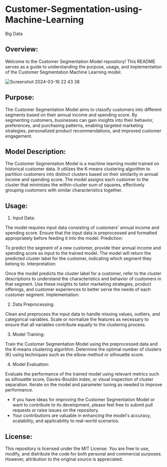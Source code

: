 # Customer-Segmentation-using-Machine-Learning
Big Data

## Overview:

Welcome to the Customer Segmentation Model repository! This README serves as a guide to understanding the purpose, usage, and implementation of the Customer Segmentation Machine Learning model.

![Screenshot 2024-03-16 22 43 38](https://github.com/mahn-bonnie/Customer-Segmentation-using-Machine-Learning/assets/156321537/5d731a77-6f52-4ed1-b0a8-11597b31b116)

## Purpose:

The Customer Segmentation Model aims to classify customers into different segments based on their annual income and spending score. By segmenting customers, businesses can gain insights into their behavior, preferences, and purchasing patterns, enabling targeted marketing strategies, personalized product recommendations, and improved customer engagement.

## Model Description:

The Customer Segmentation Model is a machine learning model trained on historical customer data. It utilizes the K-means clustering algorithm to partition customers into distinct clusters based on their similarity in annual income and spending score. The model assigns each customer to the cluster that minimizes the within-cluster sum of squares, effectively grouping customers with similar characteristics together.

## Usage:

1. Input Data:

The model requires input data consisting of customers' annual income and spending score.
Ensure that the input data is preprocessed and formatted appropriately before feeding it into the model.
Prediction:

To predict the segment of a new customer, provide their annual income and spending score as input to the trained model.
The model will return the predicted cluster label for the customer, indicating which segment they belong to.
Interpretation:

Once the model predicts the cluster label for a customer, refer to the cluster descriptions to understand the characteristics and behavior of customers in that segment.
Use these insights to tailor marketing strategies, product offerings, and customer experiences to better serve the needs of each customer segment.
Implementation:

2. Data Preprocessing:

Clean and preprocess the input data to handle missing values, outliers, and categorical variables.
Scale or normalize the features as necessary to ensure that all variables contribute equally to the clustering process.

3. Model Training:

Train the Customer Segmentation Model using the preprocessed data and the K-means clustering algorithm.
Determine the optimal number of clusters (K) using techniques such as the elbow method or silhouette score.

4. Model Evaluation:

Evaluate the performance of the trained model using relevant metrics such as silhouette score, Davies-Bouldin index, or visual inspection of cluster separation.
Iterate on the model and parameter tuning as needed to improve performance.


 - If you have ideas for improving the Customer Segmentation Model or want to contribute to its development, please feel free to submit pull requests or raise issues on the repository.
 - Your contributions are valuable in enhancing the model's accuracy, scalability, and applicability to real-world scenarios.

## License:

This repository is licensed under the MIT License. You are free to use, modify, and distribute the code for both personal and commercial purposes. However, attribution to the original source is appreciated.
